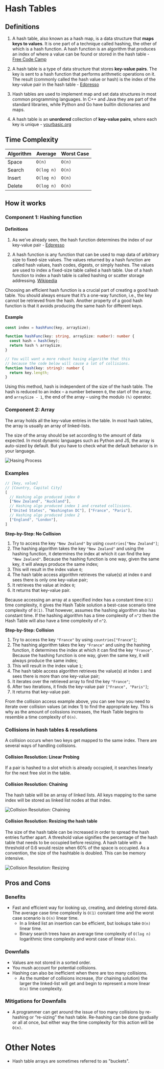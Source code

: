 # Hash Tables

## Definitions
1. A hash table, also known as a hash map, is a data structure
that **maps keys to values**. It is one part of a technique called
hashing, the other of which is a hash function. A hash function
is an algorithm that produces an index of where a value can be
found or stored in the hash table -
[Free Code Camp](https://www.freecodecamp.org/news/hash-tables/)

2. A hash table is a type of data structure that stores **key-value pairs**.
The key is sent to a hash function that performs arithmetic operations
on it. The result (commonly called the hash value or hash) is the
index of the key-value pair in the hash table -
[Edpresso](https://www.educative.io/edpresso/what-is-a-hash-table)

3. Hash tables are used to implement map and set data structures in
most common programming languages. In C++ and Java they are part of
the standard libraries, while Python and Go have builtin dictionaries
and maps.

4. A hash table is an **unordered** collection of **key-value pairs**, where
each key is unique -
[yourbasic.org](https://yourbasic.org/algorithms/hash-tables-explained/)

## Time Complexity
| Algorithm     | Average       | Worst Case    |
| ------------- | ------------- | ------------- |
| Space         | `O(n)`        | `O(n)`        |
| Search        | `O(log n)`    | `O(n)`        |
| Insert        | `O(log n)`    | `O(n)`        |
| Delete        | `O(log n)`    | `O(n)`        |

## How it works
### Component 1: Hashing function
#### Definitions
1. As we’ve already seen, the hash function determines the index of
our key-value pair -
[Edpresso](https://www.educative.io/edpresso/what-is-a-hash-table)

2. A hash function is any function that can be used to map data of
arbitrary size to fixed-size values. The values returned by a hash
function are called hash values, hash codes, digests, or simply
hashes. The values are used to index a fixed-size table called a
hash table. Use of a hash function to index a hash table is called
hashing or scatter storage addressing.
[Wikipedia](https://en.wikipedia.org/wiki/Hash_function)

Choosing an efficient hash function is a crucial
part of creating a good hash table. You should always ensure that it’s
a one-way function, i.e., the key cannot be retrieved from the hash.
Another property of a good hash function is that it avoids producing
the same hash for different keys.

#### Example
```typescript
const index = hashFunc(key, arraySize);

function hashFunc(key: string, arraySize: number): number {
  const hash = hash(key);
  return hash % arraySize;
}

// You will want a more robust hasing algorithm that this
// because the code below will cause a lot of collisions.
function hash(key: string): number {
  return key.length;
}
```

Using this method, hash is independent of the size of the hash table.
The hash is reduced to an index – a number between `0`, the start of
the array, and `arraySize - 1`, the end of the array – using the
modulo `(%)` operator.

### Component 2: Array
The array holds all the key-value entries in the table. In most hash
tables, the array is usually an array of linked-lists.

The size of the array should be set according to the amount of data expected.
In most dynamic languages such as Python and JS, the array is
auto-sized by default. But you have to check what the default
behavior is in your language.

![Hasing Process](./resources/hashing-process.svg)

### Examples

```typescript
// [key, value]
// [Country, Capital City]
[
  // Hashing algo produced index 0
  ["New Zealand", "Auckland"],
  // Hashing algo produced index 1 and created collisions.
  ["United States", "Washington DC"], ["France", "Paris"],
  // Hashing algo produced index 2
  ["England", "London"],
]
```
**Step-by-Step: No Collision**
1. Try to access the key `"New Zealand"` by using `countries["New Zealand"]`;
2. The hashing algorithm takes the key `"New Zealand"` and using the hashing function, it
determines the index at which it can find the key `"New Zealand"`. Because the hashing function
is one way, given the same key, it will always produce the same index;
3. This will result in the index value `0`;
4. The hash table access algorithm retrieves the value(s) at index `0` and sees there is only
one key-value pair;
5. It retrieves the value at index `0`;
6. It returns that key-value pair.

Because accessing an array at a specified index has a constant time `O(1)` time complexity,
it gives the Hash Table solution a best-case scenario time complexity of `O(1)`. That however,
assumes the hashing algorithm also has constant time. If the hashing algorithm has a time
complexity of `n^2` then the Hash Table will also have a time complexity of `n^2`.

**Step-by-Step: Collision**
1. Try to access the key `"France"` by using `countries["France"]`;
2. The hashing algorithm takes the key `"France"` and using the hashing function, it
determines the index at which it can find the key `"France"`. Because the hashing function
is one way, given the same key, it will always produce the same index;
3. This will result in the index value `1`;
4. The hash table access algorithm retrieves the value(s) at index `1` and sees there is more
than one key-value pair;
5. It iterates over the retrieved array to find the key `"France"`;
6. After two iterations, it finds the key-value pair `["France", "Paris"]`;
7. It returns that key-value pair.

From the collision access example above, you can see how you need to iterate over collision
values (at index 1) to find the appropriate key. This is why as the amount of colissions
increases, the Hash Table begins to resemble a time complexity of `O(n)`.

### Collisions in hash tables & resolutions
A collision occurs when two keys get mapped to the same index. There
are several ways of handling collisions.

#### Collision Resolution: Linear Probing
If a pair is hashed to a slot which is already occupied, it searches
linearly for the next free slot in the table.

#### Collision Resolution: Chaining
The hash table will be an array of linked lists. All keys mapping to
the same index will be stored as linked list nodes at that index.

![Collision Resolution: Chaining](./resources/conflict-resolution-chaining.svg)

#### Collision Resolution: Resizing the hash table
The size of the hash table can be increased in order to spread the
hash entries further apart. A threshold value signifies the percentage
of the hash table that needs to be occupied before resizing. A hash
table with a threshold of 0.6 would resize when 60% of the space is
occupied. As a convention, the size of the hashtable is doubled. This
can be memory intensive.

![Collision Resolution: Resizing](./resources/conflict-resolution-resizing.svg)

## Pros and Cons

### Benefits
- Fast and efficient way for looking up, creating, and deleting stored data.
The average case time complexity is `O(1)` constant time and the worst case
scenario is `O(n)` linear time.
  - In a linked list an insertion can be efficient, but lookups
  take `O(n)` linear time.
  - Binary search trees have an average time complexity of `O(log n)`
  logarithmic time complexity and worst case of linear `O(n)`.

### Downfalls
- Values are not stored in a sorted order.
- You mush account for potential collisions.
- Hashing can also be inefficient when there are too many collisions.
  - As the number of collisions increase, (for chaining solution) the
  larger the linked-list will get and begin to represent a more
  linear `O(n)` time complexity.

### Mitigations for Downfalls
- A programmer can get around the issue of too many collisions
by re-hashing or “re-sizing” the hash table. Re-hashing can be done
gradually or all at once, but either way the time complexity for this
action will be `O(n)`.

# Other Notes
- Hash table arrays are sometimes referred to as "buckets".
